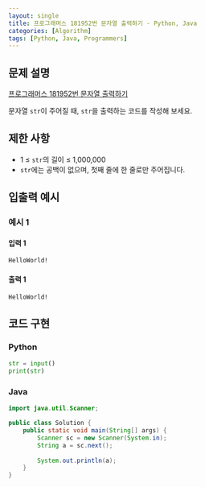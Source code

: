 ```yaml
---
layout: single
title: 프로그래머스 181952번 문자열 출력하기 - Python, Java
categories: [Algorithm]
tags: [Python, Java, Programmers]
---
```


## 문제 설명
[프로그래머스 181952번 문자열 출력하기](https://school.programmers.co.kr/learn/courses/30/lessons/181952)

문자열 `str`이 주어질 때, `str`을 출력하는 코드를 작성해 보세요.

## 제한 사항
- 1 ≤ `str`의 길이 ≤ 1,000,000
- `str`에는 공백이 없으며, 첫째 줄에 한 줄로만 주어집니다.

## 입출력 예시

### 예시 1

#### 입력 1

```plaintext
HelloWorld!
```

#### 출력 1

```plaintext
HelloWorld!
```

## 코드 구현

### Python

```python
str = input()
print(str)
```

### Java

```java
import java.util.Scanner;

public class Solution {
    public static void main(String[] args) {
        Scanner sc = new Scanner(System.in);
        String a = sc.next();
        
        System.out.println(a);
    }
}
```